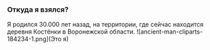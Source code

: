 ### Откуда я взялся?
Я родился 30.000 лет назад, на территории, где сейчас находится деревня Костёнки в Воронежской области.
![ancient-man-cliparts-184234-1.png](Это я)



